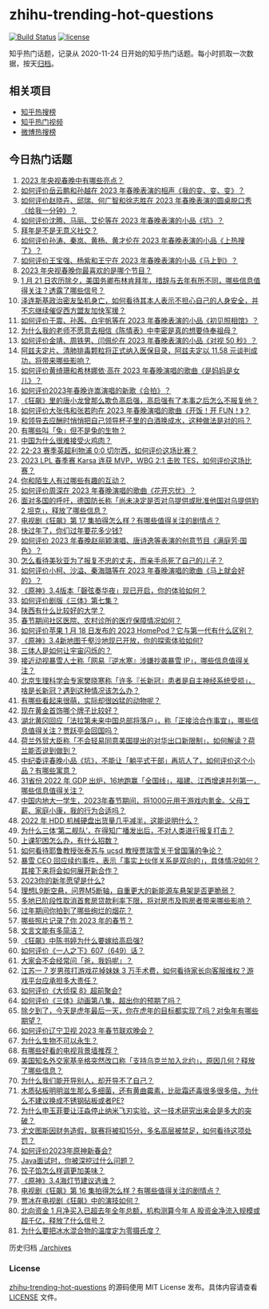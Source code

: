 # zhihu-trending-hot-questions

[![Build Status](https://github.com/justjavac/zhihu-trending-hot-questions/workflows/ci/badge.svg?branch=master)](https://github.com/justjavac/zhihu-trending-hot-questions/actions)
[![license](https://img.shields.io/github/license/justjavac/zhihu-trending-hot-questions)](https://github.com/justjavac/zhihu-trending-hot-questions/blob/master/LICENSE)

知乎热门话题，记录从 2020-11-24
日开始的知乎热门话题。每小时抓取一次数据，按天[归档](./archives)。

## 相关项目

- [知乎热搜榜](https://github.com/justjavac/zhihu-trending-top-search)
- [知乎热门视频](https://github.com/justjavac/zhihu-trending-hot-video)
- [微博热搜榜](https://github.com/justjavac/weibo-trending-hot-search)

## 今日热门话题

<!-- BEGIN -->
<!-- 最后更新时间 Sun Jan 22 2023 08:31:40 GMT+0800 (China Standard Time) -->

1. [2023 年央视春晚中有哪些亮点？](https://www.zhihu.com/question/579922250)
1. [如何评价岳云鹏和孙越在 2023 年春晚表演的相声《我的变、变、变》？](https://www.zhihu.com/question/579923368)
1. [如何评价赵晓卉、邱瑞、何广智和徐志胜在 2023 年春晚表演的圆桌脱口秀《给我一分钟》？](https://www.zhihu.com/question/579926026)
1. [如何评价沈腾、马丽、艾伦等在 2023 年春晚表演的小品《坑》？](https://www.zhihu.com/question/579929925)
1. [拜年是不是无意义社交？](https://www.zhihu.com/question/579242642)
1. [如何评价孙涛、秦岚、黄杨、黄才伦在 2023 年春晚表演的小品《上热搜了》？](https://www.zhihu.com/question/579923015)
1. [如何评价王宝强、杨紫和王宁在 2023 年春晚表演的小品《马上到》？](https://www.zhihu.com/question/579927529)
1. [2023 年央视春晚你最喜欢的是哪个节目？](https://www.zhihu.com/question/579922313)
1. [1 月 21 日农历除夕，美国务卿布林肯拜年，措辞与去年有所不同，哪些信息值得关注？透露了哪些信号？](https://www.zhihu.com/question/579844402)
1. [泽连斯基政治密友坠机身亡，如何看待其本人表示不担心自己的人身安全，并不忘继续催促西方盟友加快军援？](https://www.zhihu.com/question/579521279)
1. [如何评价于震、孙茜、白宇帆等在 2023 年春晚表演的小品《初见照相馆》？](https://www.zhihu.com/question/579924574)
1. [为什么我的老师不愿意去相信《陈情表》中李密是真的想要侍奉祖母？](https://www.zhihu.com/question/512507266)
1. [如何评价金靖、周铁男、闫佩伦在 2023 年春晚表演的小品《对视 50 秒》？](https://www.zhihu.com/question/579936303)
1. [阿兹夫定片、清肺排毒颗粒将正式纳入医保目录，阿兹夫定以 11.58 元谈判成功，将带来哪些影响？](https://www.zhihu.com/question/579396704)
1. [如何评价黄绮珊和希林娜依·高在 2023 年春晚演唱的歌曲《是妈妈是女儿》？](https://www.zhihu.com/question/579930973)
1. [如何评价2023年春晚许嵩演唱的新歌《合拍》？](https://www.zhihu.com/question/579937038)
1. [《狂飙》里的唐小龙曾那么欺负高启强，高启强有了本事之后怎么不报复他？](https://www.zhihu.com/question/579036542)
1. [如何评价大张伟和张若昀在 2023 年春晚演唱的歌曲《开饭！开 FUN！》？](https://www.zhihu.com/question/579922981)
1. [和领导去应酬时悄悄把自己领导杯子里的白酒换成水，这种做法是对的吗？](https://www.zhihu.com/question/555761462)
1. [有哪些叫「兔」但不是兔的生物？](https://www.zhihu.com/question/579333091)
1. [中国为什么很难接受火鸡肉？](https://www.zhihu.com/question/20638014)
1. [22-23 赛季英超利物浦 0:0 切尔西，如何评价这场比赛？](https://www.zhihu.com/question/579925954)
1. [2023 LPL 春季赛 Karsa 连获 MVP，WBG 2:1 击败 TES，如何评价这场比赛？](https://www.zhihu.com/question/579460227)
1. [你和陌生人有过哪些有趣的互动？](https://www.zhihu.com/question/579232747)
1. [如何评价周深在 2023 年春晚演唱的歌曲《花开忘忧》？](https://www.zhihu.com/question/579928891)
1. [面对多国的呼吁，德国防长称「尚未决定是否对乌提供或批准他国对乌提供豹 2 坦克」，释放了哪些信息？](https://www.zhihu.com/question/579869802)
1. [电视剧《狂飙》第 17 集拍得怎么样？有哪些值得关注的剧情点？](https://www.zhihu.com/question/579921629)
1. [快过年了，你们过年要花多少钱?](https://www.zhihu.com/question/570268186)
1. [如何评价 2023 年春晚赵丽颖演唱、唐诗逸等表演的创意节目《满庭芳·国色》？](https://www.zhihu.com/question/579928470)
1. [怎么看待美狄亚为了报复不忠的丈夫，而亲手杀死了自己的儿子？](https://www.zhihu.com/question/22346763)
1. [如何评价小柯、沙溢、秦海璐等在 2023 年春晚演唱的歌曲《马上就会好的》？](https://www.zhihu.com/question/579933114)
1. [《原神》3.4版本「磬弦奏华夜」现已开启，你的体验如何？](https://www.zhihu.com/question/579339253)
1. [如何评价剧版《三体》第七集？](https://www.zhihu.com/question/579199288)
1. [陕西有什么比较好的大学？](https://www.zhihu.com/question/385498167)
1. [春节期间社区医院、农村诊所的医疗保障情况如何？](https://www.zhihu.com/question/579403276)
1. [如何评价苹果 1 月 18 日发布的 2023 HomePod？它与第一代有什么区别？](https://www.zhihu.com/question/579476708)
1. [《原神》3.4新地图千壑沙地现已开放，你的探索体验如何?](https://www.zhihu.com/question/579328162)
1. [三体人是如何让宇宙闪烁的？](https://www.zhihu.com/question/579272329)
1. [接近动视暴雪人士称「网易『逆水寒』涉嫌抄袭暴雪 IP」，哪些信息值得关注？](https://www.zhihu.com/question/579466210)
1. [北京生理科学会专家樊晓寒称「许多『长新冠』患者是自主神经系统受损」，啥是长新冠？遇到这种情况该怎么办？](https://www.zhihu.com/question/579370919)
1. [有哪些看起来很萌，实际却很凶猛的动物呢？](https://www.zhihu.com/question/31058230)
1. [现在黄金首饰哪个牌子比较好？](https://www.zhihu.com/question/28160907)
1. [湖北黄冈回应「法拉第未来中国总部将落户」，称「正接洽合作事宜」，哪些信息值得关注？贾跃亭会回国吗？](https://www.zhihu.com/question/579235270)
1. [荷兰外贸大臣称「不会轻易同意美国提出的对华出口新限制」，如何解读？荷兰能否说到做到？](https://www.zhihu.com/question/579210845)
1. [中纪委评春晚小品《坑》，不能让「躺平式干部」再坑人了，如何评价这个小品？有哪些寓意？](https://www.zhihu.com/question/579946464)
1. [31省份 2022 年 GDP 出炉，16地跑赢「全国线」，福建、江西增速并列第一，哪些信息值得关注？](https://www.zhihu.com/question/579909943)
1. [中国内地大一学生，2023年春节期间，将1000元用于游戏内氪金。父母工薪、家庭小康，我的行为合适吗？](https://www.zhihu.com/question/579046232)
1. [2022 年 HDD 机械硬盘出货量几乎减半，这能说明什么？](https://www.zhihu.com/question/579326297)
1. [为什么三体‘第二舰队’，在得知广播发出后，不对人类进行报复打击？](https://www.zhihu.com/question/567871406)
1. [上课犯困怎么办，有什么招数？](https://www.zhihu.com/question/571185294)
1. [如何看待耶鲁教授张泰苏与 ucsd 教授贾瑞雪关于曾国藩的争论？](https://www.zhihu.com/question/579043094)
1. [暴雪 CEO 回应续约事件，表示「事实上伙伴关系是双向的」，具体情况如何？其接下来将会如何展开新合作？](https://www.zhihu.com/question/567940295)
1. [2023你的新年愿望是什么?](https://www.zhihu.com/question/579786941)
1. [理想L9断空悬，问界M5断轴，自重更大的新能源车悬架是否更脆弱？](https://www.zhihu.com/question/544420520)
1. [多地已阶段性取消首套房贷款利率下限，将对房市及购房者带来哪些影响？](https://www.zhihu.com/question/579818427)
1. [过年期间你拍到了哪些绚烂的烟花？](https://www.zhihu.com/question/579009263)
1. [哪些照片记录了你 2023 年的春节？](https://www.zhihu.com/question/579040170)
1. [文言文能有多简洁？](https://www.zhihu.com/question/543498269)
1. [《狂飙》中陈书婷为什么要嫁给高启强?](https://www.zhihu.com/question/579656239)
1. [如何评价《一人之下》607（649）话？](https://www.zhihu.com/question/579652690)
1. [大家会不会经常问「爸，我妈呢」？](https://www.zhihu.com/question/579606078)
1. [江苏一 7 岁男孩打游戏花掉妹妹 3 万手术费，如何看待家长向客服维权？游戏平台应承担多大责任？](https://www.zhihu.com/question/579608303)
1. [如何评价《大侦探 8》超前聚会?](https://www.zhihu.com/question/579608261)
1. [如何评价《三体》动画第八集，超出你的预期了吗？](https://www.zhihu.com/question/577294115)
1. [除夕到了，今天是虎年最后一天，你在虎年的目标都实现了吗？对兔年有哪些期望？](https://www.zhihu.com/question/579819256)
1. [如何评价辽宁卫视 2023 年春节联欢晚会？](https://www.zhihu.com/question/579785842)
1. [为什么生物不可以永生？](https://www.zhihu.com/question/38112755)
1. [有哪些好看的电视背景墙推荐？](https://www.zhihu.com/question/268248117)
1. [美国知名外交家基辛格突然改口称「支持乌克兰加入北约」，原因几何？释放了哪些信息？](https://www.zhihu.com/question/579466294)
1. [为什么我们能开导别人，却开导不了自己？](https://www.zhihu.com/question/579788876)
1. [木质砧板明明滋生那么多细菌，还有黄曲霉素，比砒霜还毒很多很多倍，为什么不建议换成不锈钢砧板或者PE?](https://www.zhihu.com/question/520498973)
1. [为什么申玉菲要让汪淼停止纳米飞刃实验，这一技术研究出来会是多大的突破？](https://www.zhihu.com/question/579604735)
1. [尤文图斯因财务造假，联赛将被扣15分，多名高层被禁足，如何看待这项处罚？](https://www.zhihu.com/question/579817807)
1. [如何评价2023年原神新春会?](https://www.zhihu.com/question/579804558)
1. [Java面试时，你被深挖过什么问题？](https://www.zhihu.com/question/461650956)
1. [饺子馅怎么样调更加美味？](https://www.zhihu.com/question/566336595)
1. [《原神》3.4海灯节建议选谁？](https://www.zhihu.com/question/579332097)
1. [电视剧《狂飙》第 16 集拍得怎么样？有哪些值得关注的剧情点？](https://www.zhihu.com/question/579785518)
1. [贾冰在电视剧《狂飙》中的演技如何？](https://www.zhihu.com/question/579489027)
1. [北向资金 1 月净买入已超去年全年总额，机构测算今年 A 股资金净流入规模或超千亿，释放了什么信号？](https://www.zhihu.com/question/579412163)
1. [为什么要把冰水混合物的温度定为零摄氏度？](https://www.zhihu.com/question/578458293)

<!-- END -->

历史归档 [./archives](./archives)

### License

[zhihu-trending-hot-questions](https://github.com/justjavac/zhihu-trending-hot-questions)
的源码使用 MIT License 发布。具体内容请查看 [LICENSE](./LICENSE) 文件。
